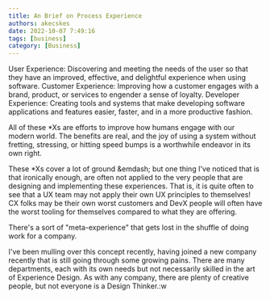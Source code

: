 ```yaml
---
title: An Brief on Process Experience 
authors: akecskes
date: 2022-10-07 7:49:16
tags: [business]
category: [Business]
---
```


User Experience: Discovering and meeting the needs of the user so that they have an improved, effective, and delightful experience when using software.
Customer Experience: Improving how a customer engages with a brand, product, or services to engender a sense of loyalty.
Developer Experience: Creating tools and systems that make developing software applications and features easier, faster, and in a more productive fashion.

All of these \*Xs are efforts to improve how humans engage with our modern world. The benefits are real, and the joy of using a system without fretting, stressing, or hitting speed bumps is a worthwhile endeavor in its own right.

These \*Xs cover a lot of ground &emdash; but one thing I've noticed that is that ironically enough, are often not applied to the very people that are designing and implementing these experiences. That is, it is quite often to see that a UX team may not apply their own UX principles to themselves! CX folks may be their own worst customers and DevX people will often have the worst tooling for themselves compared to what they are offering.

There's a sort of "meta-experience" that gets lost in the shuffle of doing work for a company.

I've been mulling over this concept recently, having joined a new company recently that is still going through some growing pains. There are many departments, each with its own needs but not necessarily skilled in the art of Experience Design. As with any company, there are plenty of creative people, but not everyone is a Design Thinker.:w

<!--

Each time I start with a new company, I quickly take note of what systems, tools, and processes they have in place. Inevitably, regardless of the size of the company, there's room for improvement.

The first thing I do, of course, is start to ask questions. And, just as inevitably, someone responds with "I don't like process for the sake of process."

I have no doubt that most people have been the victim of heavy-handed bureaucratic over-zealousness, myself included, and I curse those organizations that have traumatized my would-be and current co-workers to the point of being highly resistant to trying out new, better, processes. They've had really bad experiences in the past.

So have users, and customers, and even developers &mdash; which is how we, over time, ended up with the domains of User Experience, Customer Experience, and most recently Developer Experience, all of which ask the fundemental question, how do we make life a little less painful and even a bit more delightful, for people?

With "processes" having such a bad reputation, why don't we have the discipline of Process Experience ("PX")?

-->

